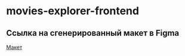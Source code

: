 # movies-explorer-frontend

## Ссылка на сгенерированный макет в Figma

[Макет](<https://www.figma.com/file/ka5rudVUN0mIM0DvCdubiO/Diploma-(Copy)?node-id=932%3A3320&mode=dev>)

